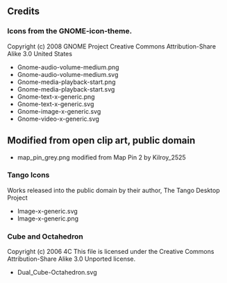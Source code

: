 ## Credits

### Icons from the GNOME-icon-theme.
Copyright (c) 2008 GNOME Project
Creative Commons Attribution-Share Alike 3.0 United States

* Gnome-audio-volume-medium.png
* Gnome-audio-volume-medium.svg
* Gnome-media-playback-start.png
* Gnome-media-playback-start.svg
* Gnome-text-x-generic.png
* Gnome-text-x-generic.svg
* Gnome-image-x-generic.svg
* Gnome-video-x-generic.svg

## Modified from open clip art, public domain

* map_pin_grey.png modified from Map Pin 2 by Kilroy_2525 

### Tango Icons
Works released into the public domain by their author, The Tango Desktop Project

* Image-x-generic.svg
* Image-x-generic.png

### Cube and Octahedron

Copyright (c) 2006 4C
This file is licensed under the Creative Commons Attribution-Share Alike 3.0 Unported license. 

* Dual_Cube-Octahedron.svg

